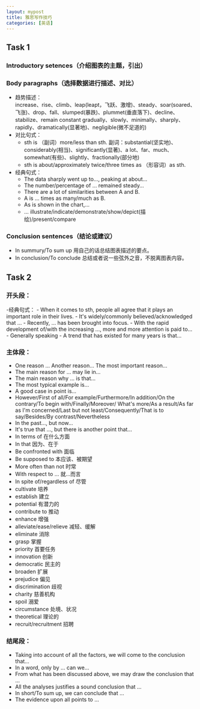 ```yaml
---
layout: mypost
title: 雅思写作技巧
categories: [英语]
---
```


## Task 1
### Introductory setences（介绍图表的主题，引出）

### Body paragraphs（选择数据进行描述、对比）
- 趋势描述：  
increase、rise、climb、leap(leapt，飞跃、激增)、steady、soar(soared、飞涨)、drop、fall、slumped(暴跌)、plummet(垂直落下)、decline、stabilize、remain constant
	gradually、slowly、minimally、sharply、rapidly、dramatically(显著地)、negligible(微不足道的)
- 对比句式：
	- sth is （副词）more/less than sth. 副词：substantial(坚实地)、considerably(相当)、significantly(显著)、a lot、far、much、somewhat(有些)、slightly、fractionally(部分地)
	- sth is about/approximately twice/three times as （形容词）as sth. 
- 经典句式：
	- The data sharply went up to…, peaking at about…
	- The number/percentage of … remained steady…
	- There are a lot of similarities between A and B.
	- A is … times as many/much as  B.
	- As is shown in the chart,…
	- … illustrate/indicate/demonstrate/show/depict(描绘)/present/compare  
    
### Conclusion sentences（结论或建议）
- In summury/To sum up   用自己的话总结图表描述的要点。
- In conclusion/To conclude  总结或者说一些弦外之音，不脱离图表内容。


## Task 2
### 开头段：
-经典句式：
	- When it comes to sth, people all agree that it plays an important role in their lives.
	- It's widely/commonly believed/acknowledged that …
	- Recently, … has been brought into focus.
	- With the rapid development of/with the increasing …, more and more attention is paid to…
	- Generally speaking
	- A trend that has existed for many years is that…  
    
### 主体段：
- One reason … Another reason… The most important reason…
- The main reason for … may lie in…
- The main reason why … is that…
- The most typical example is…
- A good case in point is…
- However/First of all/For example/Furthermore/In addition/On the contrary/To begin with/Finally/Moreover/ What's more/As a result/As far as I'm concerned/Last but not least/Consequently/That is to say/Besides/By contrast/Nevertheless
- In the past…, but now…
- It's true that …, but there is another point that…
- In terms of 在什么方面
- In that 因为、在于
- Be confronted with 面临
- Be supposed to 本应该、被期望
- More often than not 时常
- With respect to … 就…而言
- In spite of/regardless of 尽管
- cultivate 培养
- establish 建立
- potential 有潜力的
- contribute to 推动
- enhance  增强
- alleviate/ease/relieve 减轻、缓解
- eliminate 消除
- grasp 掌握
- priority 首要任务 
- innovation 创新
- democratic 民主的
- broaden 扩展
- prejudice 偏见
- discrimination 歧视
- charity 慈善机构
- spoil 溺爱
- circumstance 处境、状况
- theoretical 理论的
- recruit/recruitment 招聘  
		 
		
### 结尾段：
- Taking into account of all the factors, we will come to the conclusion that…
- In a word, only by … can we…
- From what has been discussed above, we may draw the conclusion that …
- All the analyses justifies a sound conclusion that …
- In short/To sum up, we can conclude that …
- The evidence upon all points to …


